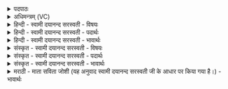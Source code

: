 <details><summary>पदपाठः</summary>

श॒तम्। इत्। नु। श॒रदः॑। अन्ति॑। दे॒वाः॒। यत्र॑। नः॒। च॒क्र। ज॒रस॑म्। त॒नूना॑म्। पु॒त्रासः॑। यत्र॑। पि॒तरः॑। भव॑न्ति। मा। नः॒। म॒ध्या। री॒रि॒ष॒त॒। रि॒रि॒ष॒तेति॑ रिरिषत। आयुः॑। गन्तोः॑। २२।
</details>

<details><summary>अधिमन्त्रम् (VC)</summary>

- विद्वांसो देवता
- गोतम ऋषिः
- त्रिष्टुप्
- धैवतः
</details>

<details><summary>हिन्दी - स्वामी दयानन्द सरस्वती - विषयः</summary>

फिर हमारे लिये कौन क्या करें? इस विषय को अगले मन्त्र में कहा है ॥
</details>

<details><summary>हिन्दी - स्वामी दयानन्द सरस्वती - पदार्थः</summary>

पदार्थान्वयभाषाः -  हे (देवाः) विद्वानो ! आप के (अन्ति) समीप स्थित (नः) हम लोगों के (यत्र) जिस व्यवहार में (तनूनाम्) शरीरों की (जरसम्) वृद्धावस्था और (शतम्) सौ (शरदः) वर्ष पूरे हों, उस व्यवहार को (नु) शीघ्र (चक्र) करो (यत्र) जहाँ (पुत्रासः) बुढ़ापे के दुःखों से रक्षा करनेवाले लड़के (इत्) ही (पितरः) पिता के समान वर्त्तमान (भवन्ति) होते हैं, उस (नः) हम लोगों की (गन्तोः) चाल और (आयुः) अवस्था को (मध्या) पूरी अवस्था भोगने के बीच (मा, रीरिषत) मत नष्ट करो ॥२२ ॥
</details>

<details><summary>हिन्दी - स्वामी दयानन्द सरस्वती - भावार्थः</summary>

भावार्थभाषाः -  मनुष्यों को सदा दीर्घ काल अर्थात् अड़तालीस वर्ष प्रमाणे ब्रह्मचर्य सेवना चाहिये। जिससे पिता आदि के विद्यमान होते ही लड़के भी पिता हो जावें अर्थात् उनके भी लड़के हो जावें और जब सौ वर्ष आयु बीते तभी शरीरों की वृद्धावस्था होवे। जो ब्रह्मचर्य के साथ कम से कम पच्चीस वर्ष व्यतीत होवें, उससे पीछे भी अतिमैथुन करके जो लोग वीर्य का नाश करते हैं तो वे रोगसहित निर्बुद्धि होके अधिक अवस्थावाले कभी नहीं होते ॥२२ ॥
</details>

<details><summary>संस्कृत - स्वामी दयानन्द सरस्वती - विषयः</summary>

पुनरस्मदर्थं के किं कुर्युरित्याह ॥
</details>

<details><summary>संस्कृत - स्वामी दयानन्द सरस्वती - पदार्थः</summary>

पदार्थान्वयभाषाः -  हे देवा ! भवदन्ति स्थितानां नोऽस्माकं यत्र तनूनां जरसं शतं शरदः स्युस्तन्नु चक्र। यत्र पुत्रास इत्पितरो भवन्ति तन्नो गन्तोरायुर्मध्या मा रीरिषत ॥२२ ॥
</details>

<details><summary>संस्कृत - स्वामी दयानन्द सरस्वती - भावार्थः</summary>

भावार्थभाषाः -  मनुष्यैर्दीर्घमष्टचत्वारिंशद्वर्षपरिमितं ब्रह्मचर्यं सदा सेवनीयम्। येन पितृषु विद्यमानेषु पुत्रा अपि पितरो भवेयुः। यदा शतवार्षिकमायुर्व्यतीयात्तदैव शरीराणां जराऽवस्था भवेत्। यदि ब्रह्मचर्येण सह न्यूनान्न्यूनानि पञ्चविंशतिर्वर्षाणि व्यतीतानि स्युस्ततः पश्चादप्यतिमैथुनेन ये वीर्यक्षयं कुर्वन्ति, तर्हि ते सरोगा निर्बुद्धयो भूत्वा दीर्घायुषः कदापि न भवन्ति ॥२२ ॥
</details>

<details><summary>मराठी - माता सविता जोशी (यह अनुवाद स्वामी दयानन्द सरस्वती जी के आधार पर किया गया है।) - भावार्थः</summary>

भावार्थभाषाः -  माणसांनी दीर्घकाळ म्हणजे अट्टेचाळीस वर्षे ब्रह्मचर्य पाळावे. ज्यामुळे पिता इत्यादी जिवंत असेपर्यंत पुत्र ही पिता बनावा. अर्थात् त्यांनाही मुले व्हावीत. शंभर वर्षे वय झाल्यास वृद्धावस्था समजावी. जे कमीत कमी पंचवीस वर्षे ब्रह्मचर्य पाळतात व नंतरही अतिमैथुन करून वीर्याचा नाश करतात ते रोगी आणि निर्बुद्ध बनतात व अधिक काळ जगू शकत नाहीत.
</details>